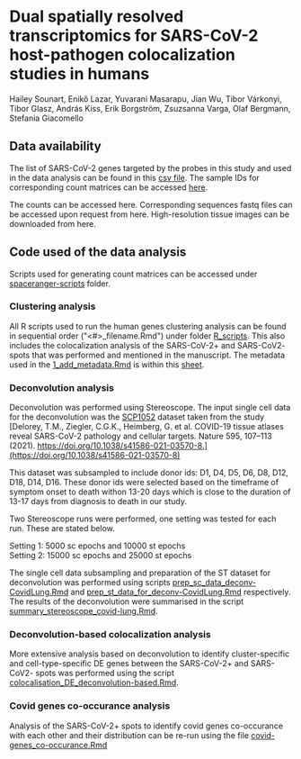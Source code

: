 # Dual spatially resolved transcriptomics for SARS-CoV-2 host-pathogen colocalization studies in humans
Hailey Sounart, Enikő Lazar, Yuvarani Masarapu, Jian Wu, Tibor Várkonyi, Tibor Glasz, András Kiss, Erik Borgström, Zsuzsanna Varga, Olaf Bergmann, Stefania Giacomello

## Data availability
The list of SARS-CoV-2 genes targeted by the probes in this study and used in the data analysis can be found in this [csv file](data/covid_genes.csv).
The sample IDs for corresponding count matrices can be accessed [here](data/sampleID-counts-foldermapping.txt).

The counts can be accessed here.
Corresponding sequences fastq files can be accessed upon request from here.
High-resolution tissue images can be downloaded from here.

## Code used of the data analysis
Scripts used for generating count matrices can be accessed under [spaceranger-scripts](spaceranger-scripts/) folder.

### Clustering analysis
All R scripts used to run the human genes clustering analysis can be found in sequential order ("<#>_filename.Rmd") under folder [R_scripts](R_scripts/).
This also includes the colocalization analysis of the SARS-CoV-2+ and SARS-CoV2- spots that was performed and mentioned in the manuscript. The metadata used in the [1_add_metadata.Rmd](R_scripts/1_add_metadata.Rmd) is within this [sheet](data/covidlung_metadata.xlsx). 

### Deconvolution analysis
Deconvolution was performed using Stereoscope. The input single cell data for the deconvolution was the [SCP1052](https://singlecell.broadinstitute.org/single_cell/study/SCP1052/covid-19-lung-autopsy-samples#study-download) dataset taken from the study 
[Delorey, T.M., Ziegler, C.G.K., Heimberg, G. et al. COVID-19 tissue atlases reveal SARS-CoV-2 pathology and cellular targets. Nature 595, 107–113 (2021). https://doi.org/10.1038/s41586-021-03570-8.](https://doi.org/10.1038/s41586-021-03570-8)

This dataset was subsampled to include donor ids: D1, D4, D5, D6, D8, D12, D18, D14, D16. These donor ids were selected based on the timeframe of symptom onset to death withon 13-20 days which is close to the duration of 13-17 days from diagnosis to death in our study.

Two Stereoscope runs were performed, one setting was tested for each run. These are stated below.

Setting 1: 5000 sc epochs and 10000 st epochs \
Setting 2: 15000 sc epochs and 25000 st epochs

The single cell data subsampling and preparation of the ST dataset for deconvolution was performed using scripts [prep_sc_data_deconv-CovidLung.Rmd](R_scripts/deconvolution/prep_sc_data_deconv-CovidLung.Rmd) and [prep_st_data_for_deconv-CovidLung.Rmd](R_scripts/deconvolution/prep_st_data_for_deconv-CovidLung.Rmd) respectively.
The results of the deconvolution were summarised in the script [summary_stereoscope_covid-lung.Rmd](R_scripts/deconvolution/summary_stereoscope_covid-lung.Rmd).

### Deconvolution-based colocalization analysis
More extensive analysis based on deconvolution to identify cluster-specific and cell-type-specific DE genes between the SARS-CoV-2+ and SARS-CoV2- spots was performed using the script [colocalisation_DE_deconvolution-based.Rmd](R_scripts/deconvolution-based_colocalization/colocalisation_DE_deconvolution-based.Rmd).

### Covid genes co-occurance analysis
Analysis of the SARS-CoV-2+ spots to identify covid genes co-occurance with each other and their distribution can be re-run using the file [covid-genes_co-occurance.Rmd](R_scripts/deconvolution-based_colocalization/covid-genes_co-occurance.Rmd)

